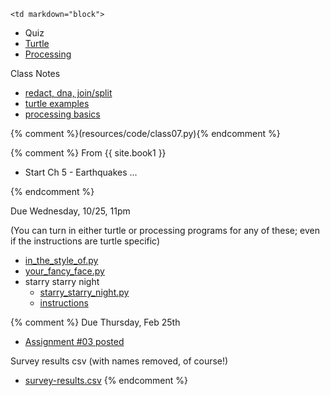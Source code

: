 	<td markdown="block">
* Quiz
* [Turtle](slides/07/turtle.html) 
* [Processing](slides/07/processing.html) 

Class Notes

* [redact, dna, join/split](resources/code/class07_react_dna.py)
* [turtle examples](resources/code/class07_squares.py)
* [processing basics](resources/code/class07_processing_basics.zip)

{% comment %}(resources/code/class07.py){% endcomment %}
</td>
{% comment %}
	<td markdown="block">
From {{ site.book1 }}

* Start Ch 5 - Earthquakes ...
</td>
{% endcomment %}
	<td markdown="block">

Due Wednesday, 10/25, 11pm

(You can turn in either turtle or processing programs for any of these; even if the instructions are turtle specific)

* [in_the_style_of.py](assignments/hw07/in_the_style_of.py) 
* [your_fancy_face.py](assignments/hw07/your_fancy_face.py) 
* starry starry night
    * [starry_starry_night.py](assignments/hw07/starry_starry_night.py) 
    * [instructions](assignments/hw07.html) 


{% comment %}
Due Thursday, Feb 25th 

* [Assignment #03 posted](assignments/hw03.html)

Survey results csv (with names removed, of course!)

* [survey-results.csv](resources/txt/survey-results.csv)
{% endcomment %}
</td>
